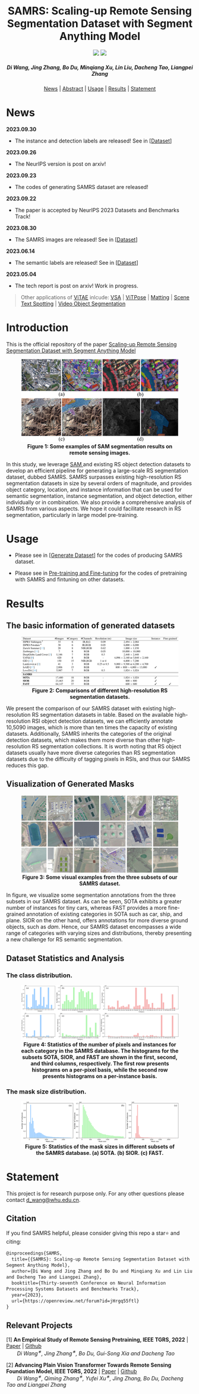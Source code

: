 <h1 align="center"> SAMRS: Scaling-up Remote Sensing Segmentation Dataset with Segment Anything Model </h1>
<p align="center">
<a href="https://arxiv.org/abs/2305.02034"><img src="https://img.shields.io/badge/arXiv-Paper-<color>"></a>
<a href="https://openreview.net/forum?id=jHrgq55ftl"><img src="https://img.shields.io/badge/NeurIPS-Paper-purple"></a>
</p>
<h5 align="center"><em>Di Wang, Jing Zhang, Bo Du, Minqiang Xu, Lin Liu, Dacheng Tao, Liangpei Zhang</em></h5>
<p align="center">
  <a href="#news">News</a> |
  <a href="#introduction">Abstract</a> |
  <a href="#usage">Usage</a> |
  <a href="#results">Results</a> |
  <a href="#statement">Statement</a>
</p>


# News

**2023.09.30**

- The instance and detection labels are released! See in [[Dataset](https://1drv.ms/f/s!AimBgYV7JjTlgckJ0Xip2yD0y9HD_Q?e=ErZXPS)]

**2023.09.26**

- The NeurIPS version is post on arxiv!

**2023.09.23**

- The codes of generating SAMRS dataset are released!

**2023.09.22**

- The paper is accepted by NeurIPS 2023 Datasets and Benchmarks Track!

**2023.08.30**

- The SAMRS images are released! See in [[Dataset](https://1drv.ms/f/s!AimBgYV7JjTlgckJ0Xip2yD0y9HD_Q?e=ErZXPS)]

**2023.06.14**

- The semantic labels are released! See in [[Dataset](https://1drv.ms/f/s!AimBgYV7JjTlgckJ0Xip2yD0y9HD_Q?e=ErZXPS)]

**2023.05.04**

- The tech report is post on arxiv! Work in progress.



> Other applications of [ViTAE](https://github.com/ViTAE-Transformer/ViTAE-Transformer) inlcude: [VSA](https://github.com/ViTAE-Transformer/ViTAE-VSA) | [ViTPose](https://github.com/ViTAE-Transformer/ViTPose) | [Matting](https://github.com/ViTAE-Transformer/ViTAE-Transformer-Matting) | [Scene Text Spotting](https://github.com/ViTAE-Transformer/ViTAE-Transformer-Scene-Text-Detection)  | [Video Object Segmentation](https://github.com/ViTAE-Transformer/VOS-LLB)

# Introduction

This is the official repository of the paper <a href="https://arxiv.org/abs/2305.02034"> Scaling-up Remote Sensing Segmentation Dataset with Segment Anything Model </a>

<figure>
<img src="Figs/example.png">
<figcaption align = "center"><b>Figure 1: Some examples of SAM segmentation results on remote sensing images. 
 </b></figcaption>
</figure>

<p>

<p align="left"> In this study, we leverage <a href="https://arxiv.org/abs/2304.02643"> SAM </a> and existing RS object detection datasets to develop an efficient pipeline for generating a large-scale RS segmentation dataset, dubbed SAMRS. SAMRS surpasses existing high-resolution RS segmentation datasets in size by several orders of magnitude, and provides object category, location, and instance information that can be used for semantic segmentation, instance segmentation, and object detection, either individually or in combination. We also provide a comprehensive analysis of SAMRS from various aspects. We hope it could facilitate research in RS segmentation, particularly in large model pre-training.


# Usage

- Please see in [[Generate Dataset](https://github.com/ViTAE-Transformer/SAMRS/tree/main/Generate%20Dataset)] for the codes of producing SAMRS dataset.

- Please see in [Pre-training and Fine-tuning](https://github.com/ViTAE-Transformer/SAMRS/tree/main/Pretraining%20and%20Finetuning) for the codes of pretraining with SAMRS and fintuning on other datasets.




# Results
## The basic information of generated datasets

<figure>
<img src="Figs/compare.png">
<figcaption align = "center"><b>Figure 2: Comparisons of different high-resolution RS segmentation datasets. 
 </b></figcaption>
</figure>

<p>

We present the comparison of our SAMRS dataset with existing high-resolution RS segmentation datasets in table. Based on the available high-resolution RSI object detection datasets, we can efficiently annotate 10,5090 images, which is more than ten times the capacity of existing datasets. Additionally, SAMRS inherits the categories of the original detection datasets, which makes them more diverse than other high-resolution RS segmentation collections. It is worth noting that RS object datasets usually have more diverse categories than RS segmentation datasets due to the difficulty of tagging pixels in RSIs, and thus our SAMRS reduces this gap. 



## Visualization of Generated Masks



<figure>
<img src="Figs/vis.png">
<figcaption align = "center"><b>Figure 3: Some visual examples from the three subsets of our SAMRS dataset.  
 </b></figcaption>
</figure>

<p>

In figure, we visualize some segmentation annotations from the three subsets in our SAMRS dataset. As can be seen, SOTA exhibits a greater number of instances for tiny cars, whereas FAST provides a more fine-grained annotation of existing categories in SOTA such as car, ship, and plane. SIOR on the other hand, offers annotations for more diverse ground objects, such as *dam*. Hence, our SAMRS dataset encompasses a wide range of categories with varying sizes and distributions, thereby presenting a new challenge for RS semantic segmentation.



## Dataset Statistics and Analysis
### The class distribution.

<figure>
<img src="Figs/class.png">
<figcaption align = "center"><b>Figure 4: Statistics of the number of pixels and instances for each category in the SAMRS database. The histograms for the subsets SOTA, SIOR, and FAST are shown in the first, second, and third columns, respectively. The first row presents histograms on a per-pixel basis, while the second row presents histograms on a per-instance basis.</a>  
 </b></figcaption>
</figure>


### The mask size distribution.

<figure>
<img src="Figs/mask_size.png">
<figcaption align = "center"><b>Figure 5: Statistics of the mask sizes in different subsets of the SAMRS database. (a) SOTA. (b) SIOR. (c) FAST.</a>  
 </b></figcaption>
</figure>


# Statement

This project is for research purpose only. For any other questions please contact [d_wang@whu.edu.cn](mailto:d_wang@whu.edu.cn).



## Citation

If you find SAMRS helpful, please consider giving this repo a star:star: and citing:

```
@inproceedings{SAMRS,
  title={{SAMRS}: Scaling-up Remote Sensing Segmentation Dataset with Segment Anything Model},
  author={Di Wang and Jing Zhang and Bo Du and Minqiang Xu and Lin Liu and Dacheng Tao and Liangpei Zhang},
  booktitle={Thirty-seventh Conference on Neural Information Processing Systems Datasets and Benchmarks Track},
  year={2023},
  url={https://openreview.net/forum?id=jHrgq55ftl}
}
```

## Relevant Projects

[1] <strong>An Empirical Study of Remote Sensing Pretraining, IEEE TGRS, 2022</strong> | [Paper](https://ieeexplore.ieee.org/document/9782149) | [Github](https://github.com/ViTAE-Transformer/RSP)
<br><em>&ensp; &ensp; &ensp;Di Wang<sup>&#8727;</sup>, Jing Zhang<sup>&#8727;</sup>, Bo Du, Gui-Song Xia and Dacheng Tao</em>

[2] <strong>Advancing Plain Vision Transformer Towards Remote Sensing Foundation Model, IEEE TGRS, 2022</strong> | [Paper](https://ieeexplore.ieee.org/document/9956816/) | [Github](https://github.com/ViTAE-Transformer/Remote-Sensing-RVSA)
<br><em>&ensp; &ensp; &ensp;Di Wang<sup>&#8727;</sup>, Qiming Zhang<sup>&#8727;</sup>, Yufei Xu<sup>&#8727;</sup>, Jing Zhang, Bo Du, Dacheng Tao and Liangpei Zhang</em>

